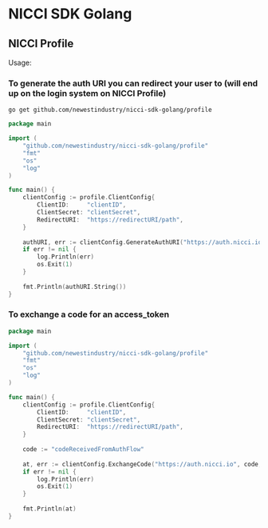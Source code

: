 # NICCI SDK Golang

## NICCI Profile

Usage:

### To generate the auth URI you can redirect your user to (will end up on the login system on NICCI Profile)

`go get github.com/newestindustry/nicci-sdk-golang/profile`

```go
package main

import (
    "github.com/newestindustry/nicci-sdk-golang/profile"
    "fmt"
    "os"
    "log"
)

func main() {
    clientConfig := profile.ClientConfig{
        ClientID:     "clientID",
        ClientSecret: "clientSecret",
        RedirectURI:  "https://redirectURI/path",
    }
    
    authURI, err := clientConfig.GenerateAuthURI("https://auth.nicci.io", []string{"profile/basic"})
    if err != nil {
        log.Println(err)
        os.Exit(1)
    }
    
    fmt.Println(authURI.String())
}

```

### To exchange a code for an access_token

```go
package main

import (
    "github.com/newestindustry/nicci-sdk-golang/profile"
    "fmt"
    "os"
    "log"
)

func main() {
    clientConfig := profile.ClientConfig{
        ClientID:     "clientID",
        ClientSecret: "clientSecret",
        RedirectURI:  "https://redirectURI/path",
    }
    
    code := "codeReceivedFromAuthFlow"
    
    at, err := clientConfig.ExchangeCode("https://auth.nicci.io", code, []string{"profile/basic"})
    if err != nil {
        log.Println(err)
        os.Exit(1)
    }
    
    fmt.Println(at)
}

```